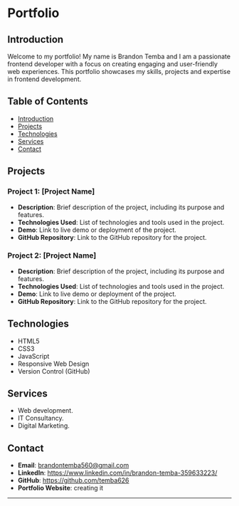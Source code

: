 # Portfolio

## Introduction

Welcome to my portfolio! My name is Brandon Temba and I am a passionate frontend developer with a focus on creating engaging and user-friendly web experiences. This portfolio showcases my skills, projects and expertise in frontend development.

## Table of Contents

- [Introduction](#introduction)
- [Projects](#projects)
- [Technologies](#technologies)
- [Services](#services)
- [Contact](#contact)

## Projects

### Project 1: [Project Name]
- **Description**: Brief description of the project, including its purpose and features.
- **Technologies Used**: List of technologies and tools used in the project.
- **Demo**: Link to live demo or deployment of the project.
- **GitHub Repository**: Link to the GitHub repository for the project.

### Project 2: [Project Name]
- **Description**: Brief description of the project, including its purpose and features.
- **Technologies Used**: List of technologies and tools used in the project.
- **Demo**: Link to live demo or deployment of the project.
- **GitHub Repository**: Link to the GitHub repository for the project.

<!-- Add more projects as needed -->

## Technologies

- HTML5
- CSS3 
- JavaScript 
- Responsive Web Design
- Version Control (GitHub)

## Services

- Web development.
- IT Consultancy.
- Digital Marketing.

## Contact

- **Email**: brandontemba560@gmail.com
- **LinkedIn**: https://www.linkedin.com/in/brandon-temba-359633223/
- **GitHub**: https://github.com/temba626
- **Portfolio Website**: creating it
---


